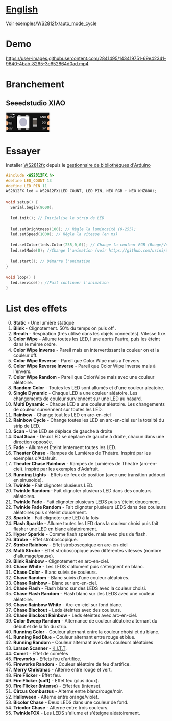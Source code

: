 
# [English](README.MD)
Voir [exemples/WS2812fx/auto_mode_cycle](https://github.com/kitesurfer1404/WS2812FX/blob/master/examples/auto_mode_cycle/auto_mode_cycle.ino)
# Demo

https://user-images.githubusercontent.com/2841495/143419751-69e42341-9640-4bab-8265-3c652864d0ad.mp4

# Branchement
## Seeedstudio XIAO
![Branchement](led_ws2812b_strip.svg)

# Essayer
Installer [WS2812fx](https://github.com/kitesurfer1404/WS2812FX) depuis le [gestionnaire de bibliothèques d'Arduino](https://www.awatech.net/2019/10/installer-bibliotheque-arduino.html)

```c
#include <WS2812FX.h>
#define LED_COUNT 13
#define LED_PIN 11
WS2812FX led = WS2812FX(LED_COUNT, LED_PIN, NEO_RGB + NEO_KHZ800);

void setup() {
  Serial.begin(9600);

  led.init(); // Initialise le strip de LED
  
  led.setBrightness(100); // Règle la luminosité (0-255);
  led.setSpeed(1000); // Règle la vitesse (en ms)
  
  led.setColor(leds.Color(255,0,0)); // Change la couleur RGB (Rouge/Vert/Blue)
  led.setMode(0); //Change l'animation (voir https://github.com/usini/WS2812fx_tutorials/edit/main/README_FR.MD)
  
  led.start(); // Démarre l'animation
}

void loop() {
  led.service(); //Fait continuer l'animation
}
```

# List des effets
0. **Static** - Une lumière statique
1. **Blink** - Clignotement. 50% du temps on puis off .
2. **Breath** - Respiration (très utilisé dans les objets connectés). Vitesse fixe.
3. **Color Wipe** - Allume toutes les LED, l'une après l'autre, puis les éteint dans le même ordre.
4. **Color Wipe Inverse** - Pareil mais en intervertissant la couleur on et la couleur off.
5. **Color Wipe Reverse** - Pareil que Color Wipe mais à l'envers
6. **Color Wipe Reverse Inverse** - Pareil que Color Wipe Inverse mais à l'envers.
7. **Color Wipe Random** - Pareil que ColorWipe mais avec une couleur aléatoire.
8. **Random Color** - Toutes les LED sont allumés et d'une couleur aléatoire.
9. **Single Dynamic** - Chaque LED a une couleur aléatoire. Les changements de couleur surviennent sur une LED au hasard.
10. **Multi Dynamic** - Chaque LED a une couleur aléatoire. Les changements de couleur surviennent sur toutes les LED.
11. **Rainbow** - Change tout les LED en arc-en-ciel
12. **Rainbow Cycle** - Change toutes les LED en arc-en-ciel sur la totalité du strip de LED.
13. **Scan** - Une LED se déplace de gauche à droite
14. **Dual Scan** - Deux LED se déplace de gauche à droite, chacun dans une direction opposée.
15. **Fade** - Allume et Eteint lentement toutes les LED.
16. **Theater Chase** - Rampes de Lumières de Théatre. Inspiré par les exemples d'Adafruit.
17. **Theater Chase Rainbow** - Rampes de Lumières de Théatre (arc-en-ciel). Inspiré par les exemples d'Adafruit.
18. **Running Lights** - Effets de feux de position (avec une transition addouci en sinusoide).
19. **Twinkle** - Fait clignoter plusieurs LED.
20. **Twinkle Random** - Fait clignoter plusieurs LED dans des couleurs aléatoires.
21. **Twinkle Fade** - Fait clignoter plusieurs LEDS puis s'éteint doucement.
22. **Twinkle Fade Random** - Fait clignoter plusieurs LEDS dans des couleurs aléatoires puis s'éteint doucement.
23. **Sparkle** - Fait clignoter une LED à la fois
24. **Flash Sparkle** - Allume toutes les LED dans la couleur choisi puis fait flasher une LED en blanc aléatoirement.
25. **Hyper Sparkle** - Comme flash sparkle. mais avec plus de flash.
26. **Strobe** - Effet stroboscopique.
27. **Strobe Rainbow** - Effet stroboscopique en arc-en-ciel
28. **Multi Strobe** - Effet stroboscopique avec différentes vitesses (nombre d'allumage/pause).
29. **Blink Rainbow** - Clignotement en arc-en-ciel.
30. **Chase White** - Les LEDS s'allument puis s'éteignent en blanc.
31. **Chase Color** - Blanc suivis de couleurs.
32. **Chase Random** - Blanc suivis d'une couleur aléatoires.
33. **Chase Rainbow** - Blanc sur arc-en-ciel.
34. **Chase Flash** - Flash blanc sur des LEDS avec la couleur choisi.
35. **Chase Flash Random** - Flash blanc sur des LEDS avec une couleur aléatoire.
36. **Chase Rainbow White** - Arc-en-ciel sur fond blanc.
37. **Chase Blackout** - Leds éteintes avec des couleurs.
38. **Chase Blackout Rainbow** -  Leds éteintes avec arc-en-ciel.
39. **Color Sweep Random** - Alternance de couleur aléatoire alternant du début et de la fin du strip.
40. **Running Color** - Couleur alternant entre la couleur choisi et du blanc.
41. **Running Red Blue** - Couleur alternant entre rouge et blue.
42. **Running Random** - Couleur alternant avec des couleurs aléatoires
43. **Larson Scanner** - [K.I.T.T](https://fr.wikipedia.org/wiki/KITT).
44. **Comet** - Effet de comètes
45. **Fireworks** - Effets feu d'artifice.
46. **Fireworks Random** - Couleur aléatoire de feu d'artifice.
47. **Merry Christmas** - Alterne entre rouge et vert.
48. **Fire Flicker** - Effet feu.
49. **Fire Flicker (soft)** - Effet feu (plus doux).
50. **Fire Flicker (intense)** - Effet feu (intense).
51. **Circus Combustus** - Alterne entre blanc/rouge/noir.
52. **Halloween** - Alterne entre orange/violet.
53. **Bicolor Chase** - Deux LEDS dans une couleur de fond.
54. **Tricolor Chase** - Alterne entre trois couleurs.
55. **TwinkleFOX** - Les LEDS s'allume et s'éteigne aléatoirement.
